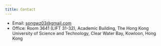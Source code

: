 ```yaml
---
title: Contact
---
```


+ Email: songwz03@gmail.com
+ Office: Room 3641 (LIFT 31-32), Academic Building, The Hong Kong University of Science and Technology, Clear Water Bay, Kowloon, Hong Kong

